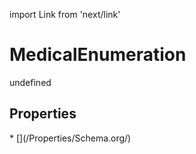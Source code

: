 import Link from 'next/link'
# MedicalEnumeration

undefined

## Properties

<Grid>
* [](/Properties/Schema.org/)

</Grid>

